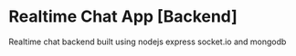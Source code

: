 # Realtime Chat App [Backend]

Realtime chat backend built using nodejs express socket.io and mongodb
